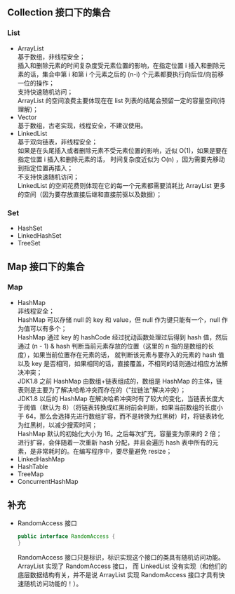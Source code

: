 ## Collection 接口下的集合
### List
* ArrayList  
  基于数组，非线程安全；  
  插入和删除元素的时间复杂度受元素位置的影响，在指定位置 i 插入和删除元素的话，集合中第 i 和第 i 个元素之后的 (n-i) 个元素都要执行向后位/向前移一位的操作；  
  支持快速随机访问；  
  ArrayList 的空间浪费主要体现在在 list 列表的结尾会预留一定的容量空间(待理解)；
* Vector  
  基于数组，古老实现，线程安全，不建议使用。
* LinkedList  
  基于双向链表，非线程安全；  
  如果是在头尾插入或者删除元素不受元素位置的影响，近似 O(1)，如果是要在指定位置 i 插入和删除元素的话， 时间复杂度近似为 O(n) ，因为需要先移动到指定位置再插入；  
  不支持快速随机访问；  
  LinkedList 的空间花费则体现在它的每一个元素都需要消耗比 ArrayList 更多的空间（因为要存放直接后继和直接前驱以及数据）；

### Set
* HashSet
* LinkedHashSet
* TreeSet

## Map 接口下的集合
### Map
* HashMap  
  非线程安全；  
  HashMap 可以存储 null 的 key 和 value，但 null 作为键只能有一个，null 作为值可以有多个；  
  HashMap 通过 key 的 hashCode 经过扰动函数处理过后得到 hash 值，然后通过 (n - 1) & hash 判断当前元素存放的位置（这里的 n 指的是数组的长度），如果当前位置存在元素的话，
  就判断该元素与要存入的元素的 hash 值以及 key 是否相同，如果相同的话，直接覆盖，不相同的话则通过相应方法解决冲突；      
  JDK1.8 之前 HashMap 由数组+链表组成的，数组是 HashMap 的主体，链表则是主要为了解决哈希冲突而存在的（“拉链法”解决冲突）；  
  JDK1.8 以后的 HashMap 在解决哈希冲突时有了较大的变化，当链表长度大于阈值（默认为 8）（将链表转换成红黑树前会判断，如果当前数组的长度小于 64，那么会选择先进行数组扩容，而不是转换为红黑树）时，将链表转化为红黑树，以减少搜索时间；  
  HashMap 默认的初始化大小为 16。之后每次扩充，容量变为原来的 2 倍；    
  进行扩容，会伴随着一次重新 hash 分配，并且会遍历 hash 表中所有的元素，是非常耗时的。在编写程序中，要尽量避免 resize；  
* LinkedHashMap
* HashTable
* TreeMap
* ConcurrentHashMap

## 补充
* RandomAccess 接口  
  ```java
  public interface RandomAccess {
  }
  ```
  RandomAccess 接口只是标识，标识实现这个接口的类具有随机访问功能。ArrayList 实现了 RandomAccess 接口， 而 LinkedList 没有实现（和他们的底层数据结构有关，并不是说 ArrayList 实现 RandomAccess 接口才具有快速随机访问功能的！）。

